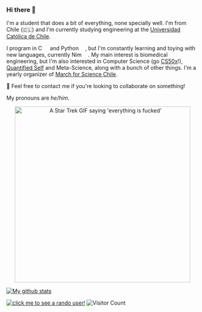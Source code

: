 ### Hi there 👋

<!--
**agucova/agucova** is a ✨ _special_ ✨ repository because its `README.md` (this file) appears on your GitHub profile.

Here are some ideas to get you started:

- 🔭 I’m currently working on ...
- 🌱 I’m currently learning ...
- 👯 I’m looking to collaborate on ...
- 🤔 I’m looking for help with ...
- 💬 Ask me about ...
- 📫 How to reach me: ...
- 😄 Pronouns: ...
- ⚡ Fun fact: ...
-->

I'm a student that does a bit of everything, none specially well. I'm from Chile (🇨🇱) and I'm currently studying engineering at the [Universidad Católica de Chile](https://uc.cl/).

I program in C <img height="13" width="13" src="https://cdn.jsdelivr.net/npm/simple-icons@v3/icons/C.svg" /> and Python <img height="13" width="13" src="https://cdn.jsdelivr.net/npm/simple-icons@v3/icons/Python.svg" />, but I'm constantly learning and toying with new languages, currently Nim <img height="13" width="13" src="https://cdn.jsdelivr.net/npm/simple-icons@v3/icons/Nim.svg" />. My main interest is biomedical engineering, but I'm also interested in Computer Science (go [CS50x](https://online-learning.harvard.edu/course/cs50-introduction-computer-science)!), [Quantified Self](https://github.com/woop/awesome-quantified-self) and Meta-Science, along with a bunch of other things. I'm a yearly organizer of [March for Science Chile](https://marchforscience.com/).

💬 Feel free to contact me if you're looking to collaborate on something!

My pronouns are *he/him*.

<p align="center">
  <img width="460" title="This why I love Swear Treak." alt="A Star Trek GIF saying 'everything is fucked'" src="https://media.giphy.com/media/H4zaNj90DWiXcYf1it/giphy.gif">
</p>

[![My github stats](https://github-readme-stats.vercel.app/api?username=agucova)](https://github.com/anuraghazra/github-readme-stats)

[![click me to see a rando user!](https://randos.online/u/agucova)](https://randos.online/u/agucova/next)
![Visitor Count](https://profile-counter.glitch.me/agucova/count.svg)
